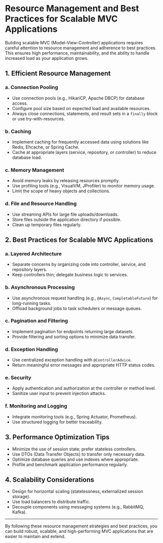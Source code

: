 # Resource Management and Best Practices for Scalable MVC Applications

Building scalable MVC (Model-View-Controller) applications requires careful attention to resource management and adherence to best practices. This ensures high performance, maintainability, and the ability to handle increased load as your application grows.

## 1. Efficient Resource Management

### a. Connection Pooling

- Use connection pools (e.g., HikariCP, Apache DBCP) for database access.
- Configure pool size based on expected load and available resources.
- Always close connections, statements, and result sets in a `finally` block or use try-with-resources.

### b. Caching

- Implement caching for frequently accessed data using solutions like Redis, Ehcache, or Spring Cache.
- Cache at appropriate layers (service, repository, or controller) to reduce database load.

### c. Memory Management

- Avoid memory leaks by releasing resources promptly.
- Use profiling tools (e.g., VisualVM, JProfiler) to monitor memory usage.
- Limit the scope of heavy objects and collections.

### d. File and Resource Handling

- Use streaming APIs for large file uploads/downloads.
- Store files outside the application directory if possible.
- Clean up temporary files regularly.

## 2. Best Practices for Scalable MVC Applications

### a. Layered Architecture

- Separate concerns by organizing code into controller, service, and repository layers.
- Keep controllers thin; delegate business logic to services.

### b. Asynchronous Processing

- Use asynchronous request handling (e.g., `@Async`, `CompletableFuture`) for long-running tasks.
- Offload background jobs to task schedulers or message queues.

### c. Pagination and Filtering

- Implement pagination for endpoints returning large datasets.
- Provide filtering and sorting options to minimize data transfer.

### d. Exception Handling

- Use centralized exception handling with `@ControllerAdvice`.
- Return meaningful error messages and appropriate HTTP status codes.

### e. Security

- Apply authentication and authorization at the controller or method level.
- Sanitize user input to prevent injection attacks.

### f. Monitoring and Logging

- Integrate monitoring tools (e.g., Spring Actuator, Prometheus).
- Use structured logging for better traceability.

## 3. Performance Optimization Tips

- Minimize the use of session state; prefer stateless controllers.
- Use DTOs (Data Transfer Objects) to transfer only necessary data.
- Optimize database queries and use indexes where appropriate.
- Profile and benchmark application performance regularly.

## 4. Scalability Considerations

- Design for horizontal scaling (statelessness, externalized session storage).
- Use load balancers to distribute traffic.
- Decouple components using messaging systems (e.g., RabbitMQ, Kafka).

---

By following these resource management strategies and best practices, you can build robust, scalable, and high-performing MVC applications that are easier to maintain and extend.
